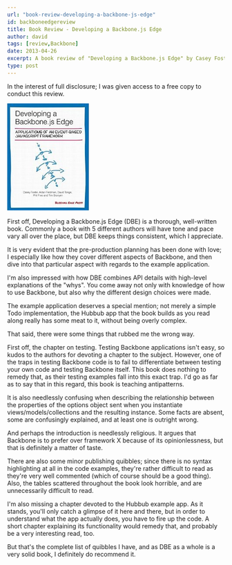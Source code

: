 ```yaml
---
url: "book-review-developing-a-backbone-js-edge"
id: backboneedgereview
title: Book Review - Developing a Backbone.js Edge
author: david
tags: [review,Backbone]
date: 2013-04-26
excerpt: A book review of "Developing a Backbone.js Edge" by Casey Foster et al
type: post
---
```


In the interest of full disclosure; I was given access to a free copy to conduct this review.

![iThoughts](__STATIC__/img/backbonejsedge.jpg)

First off, Developing a Backbone.js Edge (DBE) is a thorough, well-written book. Commonly a book with 5 different authors will have tone and pace vary all over the place, but DBE keeps things consistent, which I appreciate.

It is very evident that the pre-production planning has been done with love; I especially like how they cover different aspects of Backbone, and then dive into that particular aspect with regards to the example application.

I'm also impressed with how DBE combines API details with high-level explanations of the "whys". You come away not only with knowledge of how to use Backbone, but also why the different design choices were made.

The example application deserves a special mention; not merely a simple Todo implementation, the Hubbub app that the book builds as you read along really has some meat to it, without being overly complex.

That said, there were some things that rubbed me the wrong way.

First off, the chapter on testing. Testing Backbone applications isn't easy, so kudos to the authors for devoting a chapter to the subject. However, one of the traps in testing Backbone code is to fail to differentiate between testing your own code and testing Backbone itself. This book does nothing to remedy that, as their testing examples fall into this exact trap. I'd go as far as to say that in this regard, this book is teaching antipatterns.

It is also needlessly confusing when describing the relationship between the properties of the options object sent when you instantiate views/models/collections and the resulting instance. Some facts are absent, some are confusingly explained, and at least one is outright wrong.

And perhaps the introduction is needlessly religious. It argues that Backbone is to prefer over framework X because of its opinionlessness, but that is definitely a matter of taste.

There are also some minor publishing quibbles; since there is no syntax highlighting at all in the code examples, they're rather difficult to read as they're very well commented (which of course should be a good thing). Also, the tables scattered throughout the book look horrible, and are unnecessarily difficult to read.

I'm also missing a chapter devoted to the Hubbub example app. As it stands, you'll only catch a glimpse of it here and there, but in order to understand what the app actually does, you have to fire up the code. A short chapter explaining its functionality would remedy that, and probably be a very interesting read, too.

But that's the complete list of quibbles I have, and as DBE as a whole is a very solid book, I definitely do recommend it.
